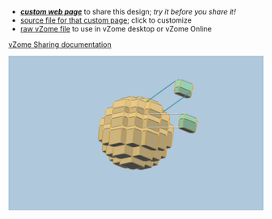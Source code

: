 
 - [***custom web page***][post] to share this design; *try it before you share it!*
 - [source file for that custom page][source]; click to customize
 - [raw vZome file][raw] to use in vZome desktop or vZome Online

[vZome Sharing documentation](https://vzome.github.io/vzome/sharing.html#how-it-works)

![Image](<RD Modulated field 3.png>)


[post]: <https://John-Kostick.github.io/vzome-sharing/2021/12/07/RD Modulated field 3-10-46-21.html>
[source]: <https://github.com/John-Kostick/vzome-sharing/edit/main/_posts/2021-12-07-RD Modulated field 3-10-46-21.md>
[raw]: <https://raw.githubusercontent.com/John-Kostick/vzome-sharing/main/2021/12/07/10-46-21-RD Modulated field 3/RD Modulated field 3.vZome>